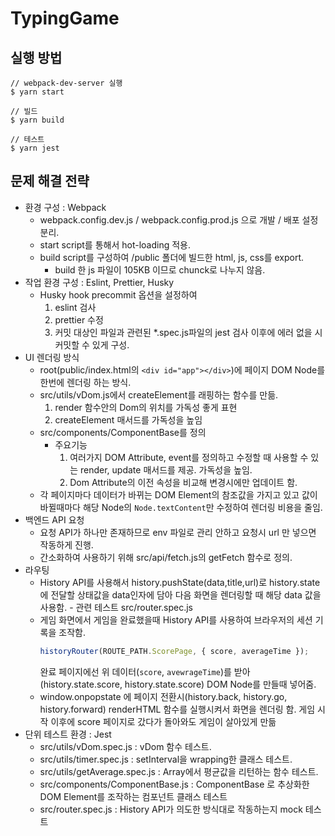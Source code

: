 # TypingGame

## 실행 방법

```SHELL
// webpack-dev-server 실행
$ yarn start

// 빌드
$ yarn build

// 테스트
$ yarn jest

```

## 문제 해결 전략

- 환경 구성 : Webpack
  - webpack.config.dev.js / webpack.config.prod.js 으로 개발 / 배포 설정 분리.
  - start script를 통해서 hot-loading 적용.
  - build script를 구성하여 /public 폴더에 빌드한 html, js, css를 export.
    - build 한 js 파일이 105KB 이므로 chunck로 나누지 않음.
- 작업 환경 구성 : Eslint, Prettier, Husky
  - Husky hook precommit 옵션을 설정하여 
    1. eslint 검사
    2. prettier 수정
    3. 커밋 대상인 파일과 관련된 *.spec.js파일의 jest 검사 
    이후에 에러 없을 시 커밋할 수 있게 구성.
- UI 렌더링 방식
  - root(public/index.html의 ```<div id="app"></div>```)에 페이지 DOM Node를 한번에 렌더링 하는 방식.
  - src/utils/vDom.js에서 createElement를 래핑하는 함수를 만듦.
    1. render 함수안의 Dom의 위치를 가독성 좋게 표현
    2. createElement 매서드를 가독성을 높임 
  - src/components/ComponentBase를 정의
    - 주요기능
      1. 여러가지 DOM Attribute, event를 정의하고 수정할 때 사용할 수 있는 render, update 매서드를 제공. 가독성을 높임.
      2. Dom Attribute의 이전 속성을 비교해 변경시에만 업데이트 함.
  - 각 페이지마다 데이터가 바뀌는 DOM Element의 참조값을 가지고 있고 값이 바뀔때마다 해당 Node의 ```Node.textContent```만 수정하여 렌더링 비용을 줄임.
- 백엔드 API 요청
  - 요청 API가 하나만 존재하므로 env 파일로 관리 안하고 요청시 url 만 넣으면 작동하게 진행.
  - 간소화하여 사용하기 위해 src/api/fetch.js의 getFetch 함수로 정의.
- 라우팅
  - History API를 사용해서 history.pushState(data,title,url)로 history.state에 전달할 상태값을 data인자에 담아 다음 화면을 렌더링할 때 해당 data 값을 사용함. - 관련 테스트 src/router.spec.js
  - 게임 화면에서 게임을 완료했을때 History API를 사용하여 브라우저의 세션 기록을 조작함. 
    ```javascript
    historyRouter(ROUTE_PATH.ScorePage, { score, averageTime });
    ```
    완료 페이지에선 위 데이터(```score```, ```avewrageTime```)를 받아(history.state.score, history.state.score) DOM Node를 만들때 넣어줌.
  - window.onpopstate 에 페이지 전환시(history.back, history.go, history.forward) renderHTML 함수를 실행시켜서 화면을 렌더링 함. 게임 시작 이후에 score 페이지로 갔다가 돌아와도 게임이 살아있게 만듦
- 단위 테스트 환경 : Jest
  - src/utils/vDom.spec.js : vDom 함수 테스트.
  - src/utils/timer.spec.js : setInterval을 wrapping한 클래스 테스트.
  - src/utils/getAverage.spec.js : Array에서 평균값을 리턴하는 함수 테스트.
  - src/components/ComponentBase.js : ComponentBase 로 추상화한 DOM Element를 조작하는 컴포넌트 클래스 테스트
  - src/router.spec.js : History API가 의도한 방식대로 작동하는지 mock 테스트
